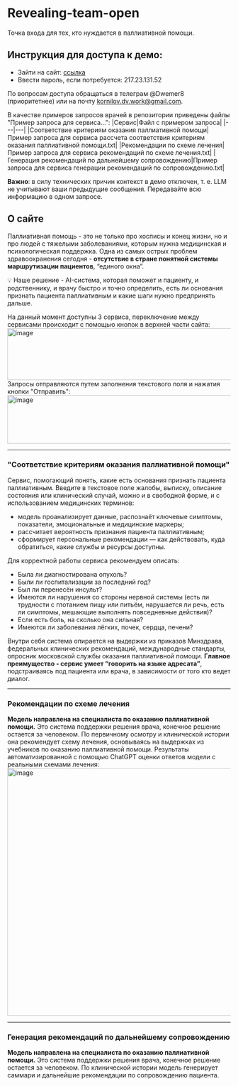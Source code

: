 # Revealing-team-open
Точка входа для тех, кто нуждается в паллиативной помощи.

## Инструкция для доступа к демо:
- Зайти на сайт: [ссылка](https://better-days-live.loca.lt/)
- Ввести пароль, если потребуется: 217.23.131.52

По вопросам доступа обращаться в телеграм @Dwemer8 (приоритетнее) или на почту kornilov.dv.work@gmail.com.

В качестве примеров запросов врачей в репозитории приведены файлы "Пример запроса для сервиса...":
|Сервис|Файл с примером запроса|
|---|---|
|Соответствие критериям оказания паллиативной помощи|Пример запроса для сервиса рассчета соответствия критериям оказания паллиативной помощи.txt|
|Рекомендации по схеме лечения|Пример запроса для сервиса рекомендаций по схеме лечения.txt|
|Генерация рекомендаций по дальнейшему сопровождению|Пример запроса для сервиса генерации рекомендаций по сопровождению.txt|

**Важно**: в силу технических причин контекст в демо отключен, т. е. LLM не учитывают ваши предыдущие сообщения. Передавайте всю информацию в одном запросе.

## О сайте
Паллиативная помощь - это не только про хосписы и конец жизни, но и про людей с тяжелыми заболеваниями, которым нужна медицинская и психологическая поддержка. Одна из самых острых проблем здравоохранения сегодня - **отсутствие в стране понятной системы маршрутизации пациентов**, “единого окна”.

💡 Наше решение - AI-система, которая поможет и пациенту, и родственнику, и врачу быстро и точно определить, есть ли основания признать пациента паллиативным и какие шаги нужно предпринять дальше.

На данный момент доступны 3 сервиса, переключение между сервисами происходит с помощью кнопок в верхней части сайта:
<img width="962" height="117" alt="image" src="https://github.com/user-attachments/assets/839c351b-9b78-44b0-aaed-efbc2e47e5d7" />
Запросы отправляются путем заполнения текстового поля и нажатия кнопки "Отправить":
<img width="1136" height="109" alt="image" src="https://github.com/user-attachments/assets/f91b8c4b-fedc-4eb7-bb80-29bebfa5c57e" />

---------------------------------------------------------

### "Соответствие критериям оказания паллиативной помощи"
Cервис, помогающий понять, какие есть основания признать пациента паллиативным. Введите в текстовое поле жалобы, выписку, описание состояния или клинический случай, можно и в свободной форме, и с использованием медицинских терминов:
- модель проанализирует данные, распознаёт ключевые симптомы, показатели, эмоциональные и медицинские маркеры;
- рассчитает вероятность признания пациента паллиативным;
- сформирует персональные рекомендации — как действовать, куда обратиться, какие службы и ресурсы доступны.

Для корректной работы сервиса рекомендуем описать:
  - Была ли диагностирована опухоль? 
  - Были ли госпитализации за последний год?
  - Был ли перенесён инсульт?
  - Имеются ли нарушения со стороны нервной системы (есть ли трудности с глотанием пищу или питьём, нарушается ли речь, есть ли симптомы, мешающие выполнять повседневные действия)?
  - Если есть боль, на сколько она сильная?
  - Имеются ли заболевания лёгких, почек, сердца, печени?

Внутри себя система опирается на выдержки из приказов Минздрава, федеральных клинических рекомендаций, международные стандарты, опросник московской службы оказания паллиативной помощи. **Главное преимущество - сервис умеет “говорить на языке адресата”**, подстраиваясь под пациента или врача, в зависимости от того кто ведет диалог.

---------------------------------------------------------

### Рекомендации по схеме лечения
**Модель направлена на специалиста по оказанию паллиативной помощи.** Это система поддержки решения врача, конечное решение остается за человеком. По первичному осмотру и клинической истории она рекомендует схему лечения, основываясь на выдержках из учебников по оказанию паллиативной помощи. 
Результаты автоматизированной с помощью ChatGPT оценки ответов модели с реальными схемами лечения:
<img width="1280" height="558" alt="image" src="https://github.com/user-attachments/assets/66c12a77-a992-4a33-99e2-9799cfce50b6" />

---------------------------------------------------------

### Генерация рекомендаций по дальнейшему сопровождению
**Модель направлена на специалиста по оказанию паллиативной помощи.** Это система поддержки решения врача, конечное решение остается за человеком. По клинической истории модель генерирует саммари и дальнейшие рекомендации по сопровождению пациента.



  

